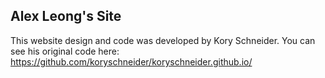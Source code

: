 ## Alex Leong's Site
This website design and code was developed by Kory Schneider.
You can see his original code here: https://github.com/koryschneider/koryschneider.github.io/
